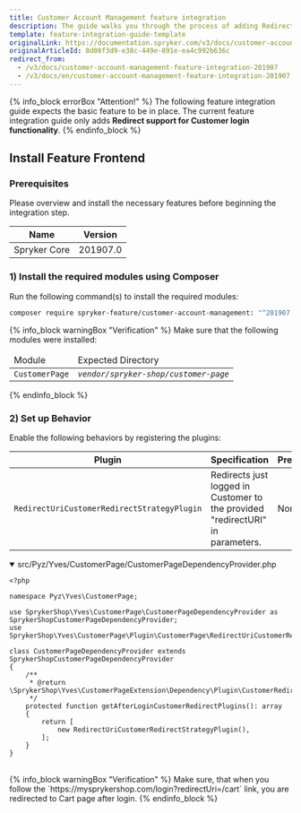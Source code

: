 ```yaml
---
title: Customer Account Management feature integration
description: The guide walks you through the process of adding Redirect support for Customer login functionality to your project.
template: feature-integration-guide-template
originalLink: https://documentation.spryker.com/v3/docs/customer-account-management-feature-integration-201907
originalArticleId: 8d08f3d9-e38c-449e-891e-ea4c992b636c
redirect_from:
  - /v3/docs/customer-account-management-feature-integration-201907
  - /v3/docs/en/customer-account-management-feature-integration-201907
---
```


{% info_block errorBox "Attention!" %}
The following feature integration guide expects the basic feature to be in place. The current feature integration guide only adds **Redirect support for Customer login functionality**.
{% endinfo_block %}

## Install Feature Frontend
### Prerequisites
Please overview and install the necessary features before beginning the integration step.

| Name | Version |
| --- | --- |
| Spryker Core | 201907.0 |

### 1) Install the required modules using Composer
Run the following command(s) to install the required modules:
```bash
composer require spryker-feature/customer-account-management: "^201907.0" --update-with-dependencies
```
{% info_block warningBox "Verification" %}
Make sure that the following modules were installed:<table><thead><tr><td>Module</td><td>Expected Directory</td></tr></thead><tbody><tr><td>`CustomerPage`</td><td><var>`vendor/spryker-shop/customer-page`</td></tr></tbody></table>
{% endinfo_block %}

### 2) Set up Behavior
Enable the following behaviors by registering the plugins:

| Plugin | Specification | Prerequisites | Namespace |
| --- | --- | --- | --- |
| `RedirectUriCustomerRedirectStrategyPlugin` | Redirects just logged in Customer to the provided "redirectURI" in parameters. | None | `SprykerShop\Yves\CustomerPage\Plugin\CustomerPage` |

<details open>
<summary markdown='span'>src/Pyz/Yves/CustomerPage/CustomerPageDependencyProvider.php</summary>

```
<?php

namespace Pyz\Yves\CustomerPage;

use SprykerShop\Yves\CustomerPage\CustomerPageDependencyProvider as SprykerShopCustomerPageDependencyProvider;
use SprykerShop\Yves\CustomerPage\Plugin\CustomerPage\RedirectUriCustomerRedirectStrategyPlugin;

class CustomerPageDependencyProvider extends SprykerShopCustomerPageDependencyProvider
{
    /**
     * @return \SprykerShop\Yves\CustomerPageExtension\Dependency\Plugin\CustomerRedirectStrategyPluginInterface[]
     */
    protected function getAfterLoginCustomerRedirectPlugins(): array
    {
        return [
            new RedirectUriCustomerRedirectStrategyPlugin(),
        ];
    }
}
```    
<br>
</details>
{% info_block warningBox "Verification" %}
Make sure, that when you follow the `https://mysprykershop.com/login?redirectUri=/cart` link, you are redirected to Cart page after login.
{% endinfo_block %}

<!---
 ## Related Features

* Customer API
----!>


